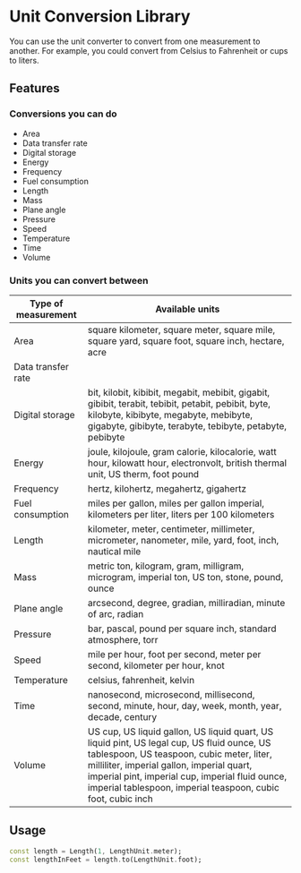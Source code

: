 # Unit Conversion Library

You can use the unit converter to convert from one measurement to another. For example, you could convert from Celsius to Fahrenheit or cups to liters.

## Features

### Conversions you can do

- Area
- Data transfer rate
- Digital storage
- Energy
- Frequency
- Fuel consumption
- Length
- Mass
- Plane angle
- Pressure
- Speed
- Temperature
- Time
- Volume

### Units you can convert between

| Type of measurement | Available units                                                                                                                                                                                                                                                                                         |
|---------------------|---------------------------------------------------------------------------------------------------------------------------------------------------------------------------------------------------------------------------------------------------------------------------------------------------------|
| Area                | square kilometer, square meter, square mile, square yard, square foot, square inch, hectare, acre                                                                                                                                                                                                       |
| Data transfer rate  |                                                                                                                                                                                                                                                                                                         | 
| Digital storage     | bit, kilobit, kibibit, megabit, mebibit, gigabit, gibibit, terabit, tebibit, petabit, pebibit, byte, kilobyte, kibibyte, megabyte, mebibyte, gigabyte, gibibyte, terabyte, tebibyte, petabyte, pebibyte                                                                                                 | 
| Energy              | joule, kilojoule, gram calorie, kilocalorie, watt hour, kilowatt hour, electronvolt, british thermal unit, US therm, foot pound                                                                                                                                                                         | 
| Frequency           | hertz, kilohertz, megahertz, gigahertz                                                                                                                                                                                                                                                                  | 
| Fuel consumption    | miles per gallon, miles per gallon imperial, kilometers per liter, liters per 100 kilometers                                                                                                                                                                                                            | 
| Length              | kilometer, meter, centimeter, millimeter, micrometer, nanometer, mile, yard, foot, inch, nautical mile                                                                                                                                                                                                  | 
| Mass                | metric ton, kilogram, gram, milligram, microgram, imperial ton, US ton, stone, pound, ounce                                                                                                                                                                                                             | 
| Plane angle         | arcsecond, degree, gradian, milliradian, minute of arc, radian                                                                                                                                                                                                                                          | 
| Pressure            | bar, pascal, pound per square inch, standard atmosphere, torr                                                                                                                                                                                                                                           | 
| Speed               | mile per hour, foot per second, meter per second, kilometer per hour, knot                                                                                                                                                                                                                              | 
| Temperature         | celsius, fahrenheit, kelvin                                                                                                                                                                                                                                                                             | 
| Time                | nanosecond, microsecond, millisecond, second, minute, hour, day, week, month, year, decade, century                                                                                                                                                                                                     | 
| Volume              | US cup, US liquid gallon, US liquid quart, US liquid pint, US legal cup, US fluid ounce, US tablespoon, US teaspoon, cubic meter, liter, milliliter, imperial gallon, imperial quart, imperial pint, imperial cup, imperial fluid ounce, imperial tablespoon, imperial teaspoon, cubic foot, cubic inch | 

## Usage

```dart
const length = Length(1, LengthUnit.meter);
const lengthInFeet = length.to(LengthUnit.foot);
```
